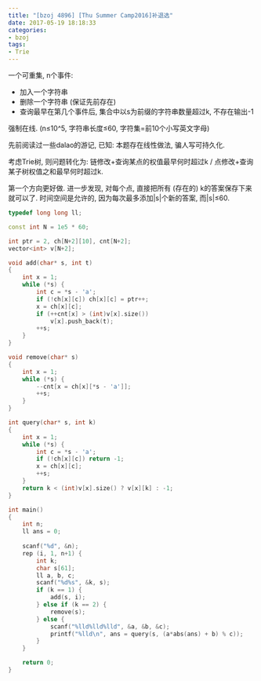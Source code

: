 ```yaml
---
title: "[bzoj 4896] [Thu Summer Camp2016]补退选"
date: 2017-05-19 18:18:33
categories:
- bzoj
tags:
- Trie
---
```

一个可重集, n个事件:
- 加入一个字符串
- 删除一个字符串 (保证先前存在)
- 查询最早在第几个事件后, 集合中以s为前缀的字符串数量超过k, 不存在输出-1

强制在线. (n&le;10^5, 字符串长度&le;60, 字符集=前10个小写英文字母)
<!--more-->
先前阅读过一些dalao的游记, 已知: 本题存在线性做法, 骗人写可持久化.

考虑Trie树, 则问题转化为: 链修改+查询某点的权值最早何时超过k / 点修改+查询某子树权值之和最早何时超过k.

第一个方向更好做. 进一步发现, 对每个点, 直接把所有 (存在的) k的答案保存下来就可以了. 时间空间是允许的, 因为每次最多添加|s|个新的答案, 而|s|&le;60.

```cpp
typedef long long ll;

const int N = 1e5 * 60;

int ptr = 2, ch[N+2][10], cnt[N+2];
vector<int> v[N+2];

void add(char* s, int t)
{
	int x = 1;
	while (*s) {
		int c = *s - 'a';
		if (!ch[x][c]) ch[x][c] = ptr++;
		x = ch[x][c];
		if (++cnt[x] > (int)v[x].size())
			v[x].push_back(t);
		++s;
	}
}

void remove(char* s)
{
	int x = 1;
	while (*s) {
		--cnt[x = ch[x][*s - 'a']];
		++s;
	}
}

int query(char* s, int k)
{
	int x = 1;
	while (*s) {
		int c = *s - 'a';
		if (!ch[x][c]) return -1;
		x = ch[x][c];
		++s;
	}
	return k < (int)v[x].size() ? v[x][k] : -1;
}

int main()
{
	int n;
	ll ans = 0;
	
	scanf("%d", &n);
	rep (i, 1, n+1) {
		int k;
		char s[61];
		ll a, b, c;
		scanf("%d%s", &k, s);
		if (k == 1) {
			add(s, i);
		} else if (k == 2) {
			remove(s);
		} else {
			scanf("%lld%lld%lld", &a, &b, &c);
			printf("%lld\n", ans = query(s, (a*abs(ans) + b) % c));
		}
	}

	return 0;
}
```